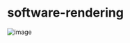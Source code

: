# software-rendering

![image](https://user-images.githubusercontent.com/108875469/230478541-27833390-cb17-46c3-b691-681c7d8d7621.png)
